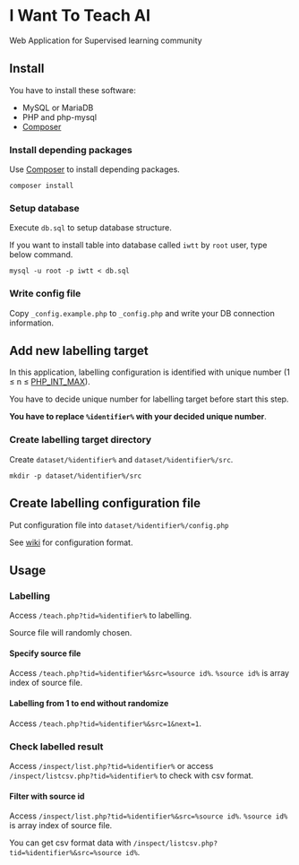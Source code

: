 # I Want To Teach AI
Web Application for Supervised learning community

## Install

You have to install these software:
- MySQL or MariaDB
- PHP and php-mysql
- [Composer](https://getcomposer.org/)

### Install depending packages

Use [Composer](https://getcomposer.org/) to install depending packages.

```shell
composer install
```

### Setup database

Execute `db.sql` to setup database structure.

If you want to install table into database called `iwtt` by `root` user, type below command.
```shell
mysql -u root -p iwtt < db.sql
```

### Write config file

Copy `_config.example.php` to `_config.php` and write your DB connection information.

## Add new labelling target

In this application, labelling configuration is identified with unique number (1 &le; n &le; [PHP_INT_MAX](https://www.php.net/manual/en/reserved.constants.php)).

You have to decide unique number for labelling target before start this step.

**You have to replace `%identifier%` with your decided unique number**.

### Create labelling target directory

Create `dataset/%identifier%` and `dataset/%identifier%/src`.

```shell
mkdir -p dataset/%identifier%/src
```

## Create labelling configuration file

Put configuration file into `dataset/%identifier%/config.php`

See [wiki](https://github.com/mkaraki/IWantToTeachAI/wiki/Labelling-configuration) for configuration format.

## Usage

### Labelling

Access `/teach.php?tid=%identifier%` to labelling.

Source file will randomly chosen.

#### Specify source file

Access `/teach.php?tid=%identifier%&src=%source id%`.
`%source id%` is array index of source file.

#### Labelling from 1 to end without randomize

Access `/teach.php?tid=%identifier%&src=1&next=1`.

### Check labelled result

Access `/inspect/list.php?tid=%identifier%`
or access `/inspect/listcsv.php?tid=%identifier%` to check with csv format.

#### Filter with source id

Access `/inspect/list.php?tid=%identifier%&src=%source id%`.
`%source id%` is array index of source file.

You can get csv format data with `/inspect/listcsv.php?tid=%identifier%&src=%source id%`.
